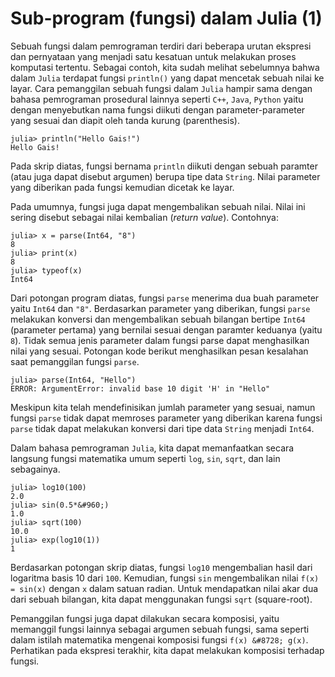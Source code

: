 # Sub-program (fungsi) dalam Julia (1)

Sebuah fungsi dalam pemrograman terdiri dari beberapa urutan ekspresi dan pernyataan yang menjadi satu kesatuan untuk melakukan proses komputasi tertentu. Sebagai contoh, kita sudah melihat sebelumnya bahwa dalam `Julia` terdapat fungsi `println()` yang dapat mencetak sebuah nilai ke layar. Cara pemanggilan sebuah fungsi dalam `Julia` hampir sama dengan bahasa pemrograman prosedural lainnya seperti `C++`, `Java`, `Python` yaitu dengan menyebutkan nama fungsi diikuti dengan parameter-parameter yang sesuai dan diapit oleh tanda kurung (parenthesis).

```console
julia> println("Hello Gais!")
Hello Gais!
```

Pada skrip diatas, fungsi bernama `println` diikuti dengan sebuah paramter (atau juga dapat disebut argumen) berupa tipe data `String`. Nilai parameter yang diberikan pada fungsi kemudian dicetak ke layar.

Pada umumnya, fungsi juga dapat mengembalikan sebuah nilai. Nilai ini sering disebut sebagai nilai kembalian (*return value*). Contohnya:

```console
julia> x = parse(Int64, "8")
8
julia> print(x)
8
julia> typeof(x)
Int64
```

Dari potongan program diatas, fungsi `parse` menerima dua buah parameter yaitu `Int64` dan `"8"`. Berdasarkan parameter yang diberikan, fungsi `parse` melakukan konversi dan mengembalikan sebuah bilangan bertipe `Int64` (parameter pertama) yang bernilai sesuai dengan paramter keduanya (yaitu `8`). Tidak semua jenis parameter dalam fungsi parse dapat menghasilkan nilai yang sesuai. Potongan kode berikut menghasilkan pesan kesalahan saat pemanggilan fungsi `parse`.

```console
julia> parse(Int64, "Hello")
ERROR: ArgumentError: invalid base 10 digit 'H' in "Hello"
```

Meskipun kita telah mendefinisikan jumlah parameter yang sesuai, namun fungsi `parse` tidak dapat memroses parameter yang diberikan karena fungsi `parse` tidak dapat melakukan konversi dari tipe data `String` menjadi `Int64`.

Dalam bahasa pemrograman `Julia`, kita dapat memanfaatkan secara langsung fungsi matematika umum seperti `log`, `sin`, `sqrt`, dan lain sebagainya.

```console
julia> log10(100)
2.0
julia> sin(0.5*&#960;)
1.0
julia> sqrt(100)
10.0
julia> exp(log10(1))
1
```

Berdasarkan potongan skrip diatas, fungsi `log10` mengembalian hasil dari logaritma basis 10 dari `100`. Kemudian, fungsi `sin` mengembalikan nilai `f(x) = sin(x)` dengan `x` dalam satuan radian. Untuk mendapatkan nilai akar dua dari sebuah bilangan, kita dapat menggunakan fungsi `sqrt` (square-root).

Pemanggilan fungsi juga dapat dilakukan secara komposisi, yaitu memanggil fungsi lainnya sebagai argumen sebuah fungsi, sama seperti dalam istilah matematika mengenai komposisi fungsi `f(x) &#8728; g(x)`. Perhatikan pada ekspresi terakhir, kita dapat melakukan komposisi terhadap fungsi.
